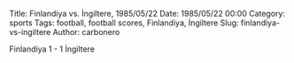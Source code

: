 Title: Finlandiya vs. İngiltere, 1985/05/22
Date: 1985/05/22 00:00
Category: sports
Tags: football, football scores, Finlandiya, İngiltere
Slug: finlandiya-vs-ingiltere
Author: carbonero


Finlandiya 1 - 1 İngiltere
